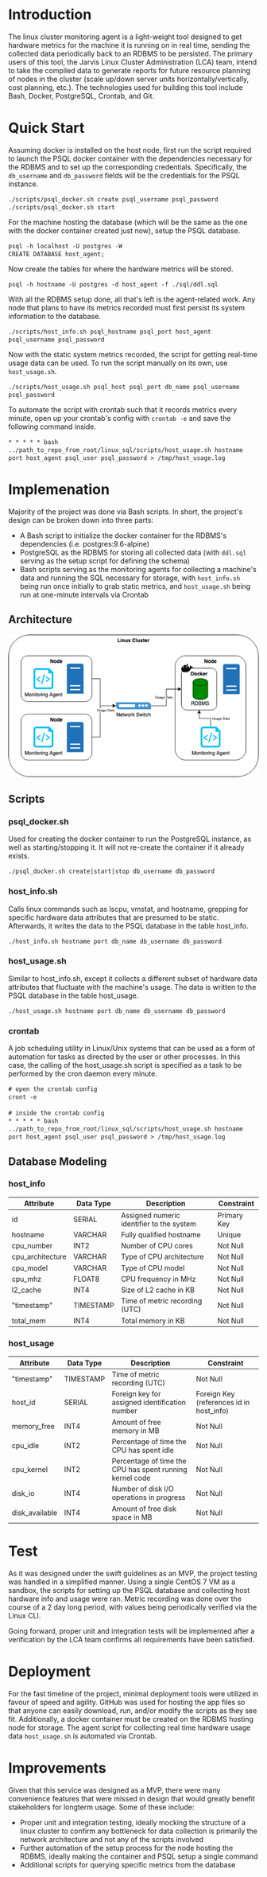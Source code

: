 # Introduction
The linux cluster monitoring agent is a light-weight tool designed to get hardware metrics for the machine it is running on in real time, sending the collected data periodically back to an RDBMS to be persisted. The primary users of this tool, the Jarvis Linux Cluster Administration (LCA) team, intend to take the compiled data to generate reports for future resource planning of nodes in the cluster (scale up/down server units horizontally/vertically, cost planning, etc.). The technologies used for building this tool include Bash, Docker, PostgreSQL, Crontab, and Git.

# Quick Start
Assuming docker is installed on the host node, first run the script required to launch the PSQL docker container with the dependencies necessary for the RDBMS and to set up the corresponding credentials. Specifically, the `db_username` and `db_password` fields will be the credentials for the PSQL instance.
```console
./scripts/psql_docker.sh create psql_username psql_password
./scripts/psql_docker.sh start 
```
For the machine hosting the database (which will be the same as the one with the docker container created just now), setup the PSQL database.
```console
psql -h localhost -U postgres -W
CREATE DATABASE host_agent;
```
Now create the tables for where the hardware metrics will be stored.
```console
psql -h hostname -U postgres -d host_agent -f ./sql/ddl.sql
```
With all the RDBMS setup done, all that's left is the agent-related work. Any node that plans to have its metrics recorded must first persist its system information to the database.
```console
./scripts/host_info.sh psql_hostname psql_port host_agent psql_username psql_password
```
Now with the static system metrics recorded, the script for getting real-time usage data can be used. To run the script manually on its own, use `host_usage.sh`.
```console
./scripts/host_usage.sh psql_host psql_port db_name psql_username psql_password
```
To automate the script with crontab such that it records metrics every minute, open up your crontab's config with `crontab -e` and save the following command inside.
```
* * * * * bash ../path_to_repo_from_root/linux_sql/scripts/host_usage.sh hostname port host_agent psql_user psql_password > /tmp/host_usage.log
```

# Implemenation
Majority of the project was done via Bash scripts. In short, the project's design can be broken down into three parts:
* A Bash script to initialize the docker container for the RDBMS's dependencies (i.e. postgres:9.6-alpine)
* PostgreSQL as the RDBMS for storing all collected data (with `ddl.sql` serving as the setup script for defining the schema)
* Bash scripts serving as the monitoring agents for collecting a machine's data and running the SQL necessary for storage, with `host_info.sh` being run once initially to grab static metrics, and `host_usage.sh` being run at one-minute intervals via Crontab

## Architecture
![image](./assets/Cluster%20Diagram.png)
## Scripts
### psql_docker.sh
Used for creating the docker container to run the PostgreSQL instance, as well as starting/stopping it. It will not re-create the container if it already exists.
```console
./psql_docker.sh create|start|stop db_username db_password 
```
### host_info.sh
Calls linux commands such as lscpu, vmstat, and hostname, grepping for specific hardware data attributes that are presumed to be static. Afterwards, it writes the data to the PSQL database in the table host_info.
```console
./host_info.sh hostname port db_name db_username db_password
```
### host_usage.sh
Similar to host_info.sh, except it collects a different subset of hardware data attributes that fluctuate with the machine's usage. The data is written to the PSQL database in the table host_usage.
```console
./host_usage.sh hostname port db_name db_username db_password
```
### crontab
A job scheduling utility in Linux/Unix systems that can be used as a form of automation for tasks as directed by the user or other processes. In this case, the calling of the host_usage.sh script is specified as a task to be performed by the cron daemon every minute.
```console
# open the crontab config
cront -e

# inside the crontab config
* * * * * bash ../path_to_repo_from_root/linux_sql/scripts/host_usage.sh hostname port host_agent psql_user psql_password > /tmp/host_usage.log
```
## Database Modeling
### host_info
| Attribute        | Data Type | Description                               | Constraint  |
|------------------|-----------|-------------------------------------------|-------------|
| id               | SERIAL    | Assigned numeric identifier to the system | Primary Key |
| hostname         | VARCHAR   | Fully qualified hostname                  | Unique      |
| cpu_number       | INT2      | Number of CPU cores                       | Not Null    |
| cpu_architecture | VARCHAR   | Type of CPU architecture                  | Not Null    |
| cpu_model        | VARCHAR   | Type of CPU model                         | Not Null    |
| cpu_mhz          | FLOAT8    | CPU frequency in MHz                      | Not Null    |
| l2_cache         | INT4      | Size of L2 cache in KB                    | Not Null    |
| "timestamp"      | TIMESTAMP | Time of metric recording (UTC)            | Not Null    |
| total_mem        | INT4      | Total memory in KB                        | Not Null    |
### host_usage
| Attribute      | Data Type | Description                                              | Constraint                               |
|----------------|-----------|----------------------------------------------------------|------------------------------------------|
| "timestamp"    | TIMESTAMP | Time of metric recording (UTC)                           | Not Null                                 |
| host_id        | SERIAL    | Foreign key for assigned identification number           | Foreign Key (references id in host_info) |
| memory_free    | INT4      | Amount of free memory in MB                              | Not Null                                 |
| cpu_idle       | INT2      | Percentage of time the CPU has spent idle                | Not Null                                 |
| cpu_kernel     | INT2      | Percentage of time the CPU has spent running kernel code | Not Null                                 |
| disk_io        | INT4      | Number of disk I/O operations in progress                | Not Null                                 |
| disk_available | INT4      | Amount of free disk space in MB                          | Not Null                                 |

# Test
As it was designed under the swift guidelines as an MVP, the project testing was handled in a simplified manner. Using a single CentOS 7 VM as a sandbox, the scripts for setting up the PSQL database and collecting host hardware info and usage were ran. Metric recording was done over the course of a 2 day long period, with values being periodically verified via the Linux CLI.

Going forward, proper unit and integration tests will be implemented after a verification by the LCA team confirms all requirements have been satisfied.

# Deployment
For the fast timeline of the project, minimal deployment tools were utilized in favour of speed and agility. GitHub was used for hosting the app files so that anyone can easily download, run, and/or modify the scripts as they see fit. Additionally, a docker container must be created on the RDBMS hosting node for storage. The agent script for collecting real time hardware usage data `host_usage.sh` is automated via Crontab.

# Improvements
Given that this service was designed as a MVP, there were many convenience features that were missed in design that would greatly benefit stakeholders for longterm usage. Some of these include:

- Proper unit and integration testing, ideally mocking the structure of a linux cluster to confirm any bottleneck for data collection is primarily the network architecture and not any of the scripts involved
- Further automation of the setup process for the node hosting the RDBMS, ideally making the container and PSQL setup a single command
- Additional scripts for querying specific metrics from the database